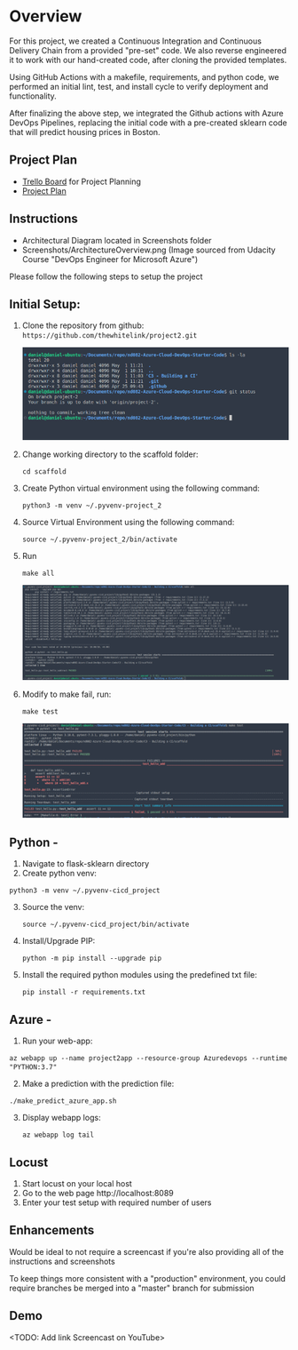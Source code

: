 # Overview

For this project, we created a Continuous Integration and Continuous Delivery Chain from a provided "pre-set" code. We also reverse engineered it to work with our hand-created code, after cloning the provided templates.

Using GitHub Actions with a makefile, requirements, and python code, we performed an initial lint, test, and install cycle to verify deployment and functionality.

After finalizing the above step, we integrated the Github actions with Azure DevOps Pipelines, replacing the initial code with a pre-created sklearn code that will predict housing prices in Boston.

## Project Plan

* [Trello Board](https://trello.com/b/qT4hBPf3/project-management) for Project Planning
* [Project Plan](Documents/ProjectPlan.xlsx)

## Instructions

* Architectural Diagram located in Screenshots folder
* Screenshots/ArchitectureOverview.png (Image sourced from Udacity Course "DevOps Engineer for Microsoft Azure")

Please follow the following steps to setup the project

## Initial Setup:

1. Clone the repository from github: `https://github.com/thewhitelink/project2.git`

   ![1682955161135](Images/1682955161135.png)
2. Change working directory to the scaffold folder:

   ```
   cd scaffold
   ```
3. Create Python virtual environment using the following command:

   ```
   python3 -m venv ~/.pyvenv-project_2
   ```
4. Source Virtual Environment using the following command:

   ```
   source ~/.pyvenv-project_2/bin/activate
   ```
5. Run

   ```
   make all
   ```

   ![1682956578670](Images/1682956578670.png)
6. Modify to make fail, run:

   ```
   make test
   ```

   ![1682956898023](Images/1682956898023.png)

## Python -

1. Navigate to flask-sklearn directory
2. Create python venv:

```
python3 -m venv ~/.pyvenv-cicd_project
```

3. Source the venv:
   ```
   source ~/.pyvenv-cicd_project/bin/activate
   ```
4. Install/Upgrade PIP:
   ```
   python -m pip install --upgrade pip
   ```
5. Install the required python modules using the predefined txt file:
   ```
   pip install -r requirements.txt
   ```

## Azure -

1. Run your web-app:

```
az webapp up --name project2app --resource-group Azuredevops --runtime "PYTHON:3.7"
```

2. Make a prediction with the prediction file:

```
./make_predict_azure_app.sh
```

3. Display webapp logs:
   ```
   az webapp log tail
   ```

## Locust

1. Start locust on your local host
2. Go to the web page http://localhost:8089
3. Enter your test setup with required number of users

## Enhancements

Would be ideal to not require a screencast if you're also providing all of the instructions and screenshots

To keep things more consistent with a "production" environment, you could require branches be merged into a "master" branch for submission

## Demo

<TODO: Add link Screencast on YouTube>
